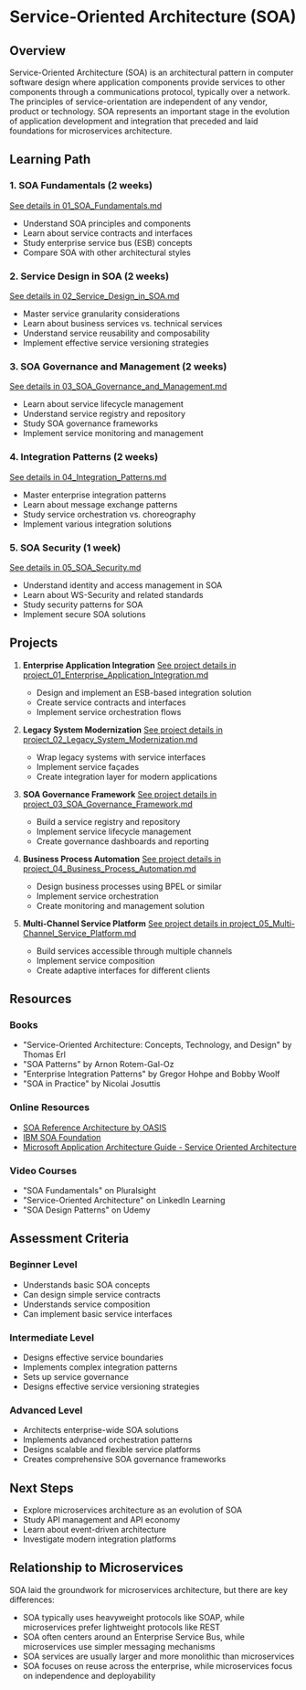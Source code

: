 # Service-Oriented Architecture (SOA)

## Overview
Service-Oriented Architecture (SOA) is an architectural pattern in computer software design where application components provide services to other components through a communications protocol, typically over a network. The principles of service-orientation are independent of any vendor, product or technology. SOA represents an important stage in the evolution of application development and integration that preceded and laid foundations for microservices architecture.

## Learning Path

### 1. SOA Fundamentals (2 weeks)
[See details in 01_SOA_Fundamentals.md](05_SOA/01_SOA_Fundamentals.md)
- Understand SOA principles and components
- Learn about service contracts and interfaces
- Study enterprise service bus (ESB) concepts
- Compare SOA with other architectural styles

### 2. Service Design in SOA (2 weeks)
[See details in 02_Service_Design_in_SOA.md](05_SOA/02_Service_Design_in_SOA.md)
- Master service granularity considerations
- Learn about business services vs. technical services
- Understand service reusability and composability
- Implement effective service versioning strategies

### 3. SOA Governance and Management (2 weeks)
[See details in 03_SOA_Governance_and_Management.md](05_SOA/03_SOA_Governance_and_Management.md)
- Learn about service lifecycle management
- Understand service registry and repository
- Study SOA governance frameworks
- Implement service monitoring and management

### 4. Integration Patterns (2 weeks)
[See details in 04_Integration_Patterns.md](05_SOA/04_Integration_Patterns.md)
- Master enterprise integration patterns
- Learn about message exchange patterns
- Study service orchestration vs. choreography
- Implement various integration solutions

### 5. SOA Security (1 week)
[See details in 05_SOA_Security.md](05_SOA/05_SOA_Security.md)
- Understand identity and access management in SOA
- Learn about WS-Security and related standards
- Study security patterns for SOA
- Implement secure SOA solutions

## Projects

1. **Enterprise Application Integration**
   [See project details in project_01_Enterprise_Application_Integration.md](05_SOA/project_01_Enterprise_Application_Integration.md)
   - Design and implement an ESB-based integration solution
   - Create service contracts and interfaces
   - Implement service orchestration flows

2. **Legacy System Modernization**
   [See project details in project_02_Legacy_System_Modernization.md](05_SOA/project_02_Legacy_System_Modernization.md)
   - Wrap legacy systems with service interfaces
   - Implement service façades
   - Create integration layer for modern applications

3. **SOA Governance Framework**
   [See project details in project_03_SOA_Governance_Framework.md](05_SOA/project_03_SOA_Governance_Framework.md)
   - Build a service registry and repository
   - Implement service lifecycle management
   - Create governance dashboards and reporting

4. **Business Process Automation**
   [See project details in project_04_Business_Process_Automation.md](05_SOA/project_04_Business_Process_Automation.md)
   - Design business processes using BPEL or similar
   - Implement service orchestration
   - Create monitoring and management solution

5. **Multi-Channel Service Platform**
   [See project details in project_05_Multi-Channel_Service_Platform.md](05_SOA/project_05_Multi-Channel_Service_Platform.md)
   - Build services accessible through multiple channels
   - Implement service composition
   - Create adaptive interfaces for different clients

## Resources

### Books
- "Service-Oriented Architecture: Concepts, Technology, and Design" by Thomas Erl
- "SOA Patterns" by Arnon Rotem-Gal-Oz
- "Enterprise Integration Patterns" by Gregor Hohpe and Bobby Woolf
- "SOA in Practice" by Nicolai Josuttis

### Online Resources
- [SOA Reference Architecture by OASIS](https://www.oasis-open.org/)
- [IBM SOA Foundation](https://www.ibm.com/cloud/architecture/architectures/serviceOrientedArchitecture)
- [Microsoft Application Architecture Guide - Service Oriented Architecture](https://docs.microsoft.com/en-us/previous-versions/msp-n-p/ee658124(v=pandp.10))

### Video Courses
- "SOA Fundamentals" on Pluralsight
- "Service-Oriented Architecture" on LinkedIn Learning
- "SOA Design Patterns" on Udemy

## Assessment Criteria

### Beginner Level
- Understands basic SOA concepts
- Can design simple service contracts
- Understands service composition
- Can implement basic service interfaces

### Intermediate Level
- Designs effective service boundaries
- Implements complex integration patterns
- Sets up service governance
- Designs effective service versioning strategies

### Advanced Level
- Architects enterprise-wide SOA solutions
- Implements advanced orchestration patterns
- Designs scalable and flexible service platforms
- Creates comprehensive SOA governance frameworks

## Next Steps
- Explore microservices architecture as an evolution of SOA
- Study API management and API economy
- Learn about event-driven architecture
- Investigate modern integration platforms

## Relationship to Microservices

SOA laid the groundwork for microservices architecture, but there are key differences:
- SOA typically uses heavyweight protocols like SOAP, while microservices prefer lightweight protocols like REST
- SOA often centers around an Enterprise Service Bus, while microservices use simpler messaging mechanisms
- SOA services are usually larger and more monolithic than microservices
- SOA focuses on reuse across the enterprise, while microservices focus on independence and deployability

